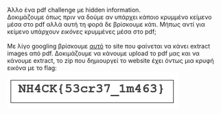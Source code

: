 Άλλο ένα pdf challenge με hidden information.\
Δοκιμάζουμε όπως πριν να δούμε αν υπάρχει κάποιο κρυμμένο κείμενο μέσα στο pdf αλλά αυτή τη φορά δε βρίσκουμε κάτι. Μήπως αντί για κείμενο υπάρχουν *εικόνες* κρυμμένες μέσα στο pdf;\
\
Με λίγο googling βρίσκουμε [αυτό](https://tools.pdf24.org/en/extract-images) το site που φαίνεται να κάνει extract images από pdf. Δοκιμάζουμε να κάνουμε upload το pdf μας και να κάνουμε extract, το zip που δημιουργεί το website έχει όντως μια κρυφή εικόνα με το flag:
![](https://github.com/Babafaba/NTUA_H4CK_crypto_challs/blob/main/writeups_for_challs_by_other_authors/PDF%202.0/1.png)
